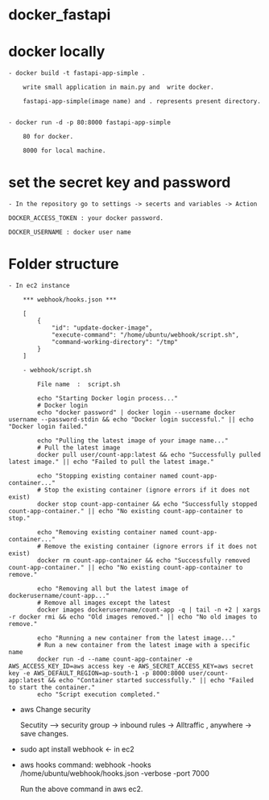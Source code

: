 # docker_fastapi

# docker locally

    - docker build -t fastapi-app-simple .

        write small application in main.py and  write docker.

        fastapi-app-simple(image name) and . represents present directory.


    - docker run -d -p 80:8000 fastapi-app-simple

        80 for docker.

        8000 for local machine.


# set the secret key and password

    - In the repository go to settings -> secerts and variables -> Action

    DOCKER_ACCESS_TOKEN : your docker password.

    DOCKER_USERNAME : docker user name


# Folder structure

    - In ec2 instance

        *** webhook/hooks.json ***

        [
            {
                "id": "update-docker-image",
                "execute-command": "/home/ubuntu/webhook/script.sh",
                "command-working-directory": "/tmp"
            }
        ]

        - webhook/script.sh

            File name  :  script.sh

            echo "Starting Docker login process..."
            # Docker login
            echo "docker password" | docker login --username docker username --password-stdin && echo "Docker login successful." || echo "Docker login failed."

            echo "Pulling the latest image of your image name..."
            # Pull the latest image
            docker pull user/count-app:latest && echo "Successfully pulled latest image." || echo "Failed to pull the latest image."

            echo "Stopping existing container named count-app-container..."
            # Stop the existing container (ignore errors if it does not exist)
            docker stop count-app-container && echo "Successfully stopped count-app-container." || echo "No existing count-app-container to stop."

            echo "Removing existing container named count-app-container..."
            # Remove the existing container (ignore errors if it does not exist)
            docker rm count-app-container && echo "Successfully removed count-app-container." || echo "No existing count-app-container to remove."

            echo "Removing all but the latest image of dockerusername/count-app..."
            # Remove all images except the latest
            docker images dockerusername/count-app -q | tail -n +2 | xargs -r docker rmi && echo "Old images removed." || echo "No old images to remove."

            echo "Running a new container from the latest image..."
            # Run a new container from the latest image with a specific name
            docker run -d --name count-app-container -e AWS_ACCESS_KEY_ID=aws access key -e AWS_SECRET_ACCESS_KEY=aws secret key -e AWS_DEFAULT_REGION=ap-south-1 -p 8000:8000 user/count-app:latest && echo "Container started successfully." || echo "Failed to start the container."
            echo "Script execution completed."

- aws Change security

    Secutity --> security group -> inbound rules -> Alltraffic , anywhere -> save changes.

- sudo apt install webhook <- in ec2
  
- aws hooks command: webhook -hooks /home/ubuntu/webhook/hooks.json -verbose -port 7000

    Run the above command in aws ec2.
